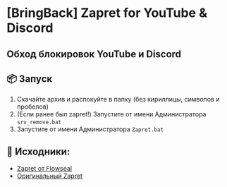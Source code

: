 # [BringBack] Zapret for YouTube & Discord
## Обход блокировок YouTube и Discord

## 📦 Запуск
1. Скачайте архив и распокуйте в папку (без кириллицы, символов и пробелов)
2. (Если ранее был zapret!) Запустите от имени Администратора `srv_remove.bat`
3. Запустите от имени Администратора `Zapret.bat`

## 💾 Исходники:
- [Zapret от Flowseal](https://github.com/Flowseal/zapret-discord-youtube)
- [Оригинальный Zapret](https://github.com/bol-van/zapret)
